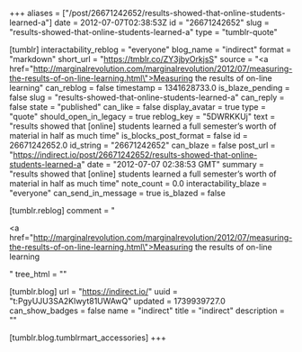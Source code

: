 +++
aliases = ["/post/26671242652/results-showed-that-online-students-learned-a"]
date = 2012-07-07T02:38:53Z
id = "26671242652"
slug = "results-showed-that-online-students-learned-a"
type = "tumblr-quote"

[tumblr]
interactability_reblog = "everyone"
blog_name = "indirect"
format = "markdown"
short_url = "https://tmblr.co/ZY3jbyOrkjsS"
source = "<a href=\"http://marginalrevolution.com/marginalrevolution/2012/07/measuring-the-results-of-on-line-learning.html\">Measuring the results of on-line learning</a>"
can_reblog = false
timestamp = 1341628733.0
is_blaze_pending = false
slug = "results-showed-that-online-students-learned-a"
can_reply = false
state = "published"
can_like = false
display_avatar = true
type = "quote"
should_open_in_legacy = true
reblog_key = "5DWRKKUj"
text = "results showed that [online] students learned a full semester’s worth of material in half as much time"
is_blocks_post_format = false
id = 26671242652.0
id_string = "26671242652"
can_blaze = false
post_url = "https://indirect.io/post/26671242652/results-showed-that-online-students-learned-a"
date = "2012-07-07 02:38:53 GMT"
summary = "results showed that [online] students learned a full semester’s worth of material in half as much time"
note_count = 0.0
interactability_blaze = "everyone"
can_send_in_message = true
is_blazed = false

[tumblr.reblog]
comment = "<p><a href=\"http://marginalrevolution.com/marginalrevolution/2012/07/measuring-the-results-of-on-line-learning.html\">Measuring the results of on-line learning</a></p>"
tree_html = ""

[tumblr.blog]
url = "https://indirect.io/"
uuid = "t:PgyUJU3SA2Klwyt81UWAwQ"
updated = 1739939727.0
can_show_badges = false
name = "indirect"
title = "indirect"
description = ""

[tumblr.blog.tumblrmart_accessories]
+++
